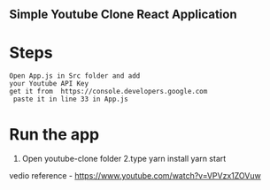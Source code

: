 ## Simple Youtube Clone React Application
# Steps 
    Open App.js in Src folder and add
    your Youtube API Key
    get it from  https://console.developers.google.com
     paste it in line 33 in App.js
     
# Run the app
  1. Open youtube-clone folder
  2.type 
      yarn install
      yarn start
      
 
 
 vedio reference - https://www.youtube.com/watch?v=VPVzx1ZOVuw
